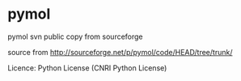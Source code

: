 pymol
=====

pymol svn public copy from sourceforge

source from
http://sourceforge.net/p/pymol/code/HEAD/tree/trunk/

Licence: Python License (CNRI Python License)
